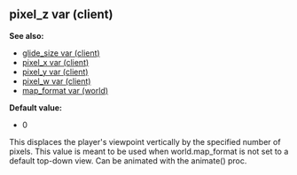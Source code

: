 ## pixel_z var (client)
**See also:**
*   [glide_size var (client)](/client/var/glide_size)
*   [pixel_x var (client)](/client/var/pixel_x)
*   [pixel_y var (client)](/client/var/pixel_y)
*   [pixel_w var (client)](/client/var/pixel_w)
*   [map_format var (world)](/world/var/map_format)
<!-- -->
**Default value:**
*   0


This displaces the player\'s viewpoint vertically by the
specified number of pixels. This value is meant to be used when
world.map_format is not set to a default top-down view. Can be animated
with the animate() proc.